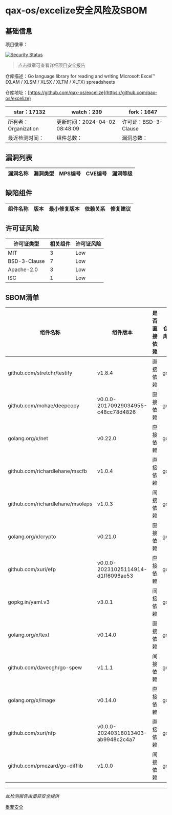 # qax-os/excelize安全风险及SBOM

## 基础信息

项目徽章：

[![Security Status](https://www.murphysec.com/platform3/v31/badge/1775226037845897216.svg)](https://www.murphysec.com/console/report/1749868294785966081/1775226037845897216)

> 点击徽章可查看详细项目安全报告

仓库描述：Go language library for reading and writing Microsoft Excel™ (XLAM / XLSM / XLSX / XLTM / XLTX) spreadsheets

仓库地址：[https://github.com/qax-os/excelize](https://github.com/qax-os/excelize)

| star：17132 | watch：239 | fork：1647 |
| ----------- | -------------- | ------------ |
| 所有者：Organization | 更新时间：2024-04-02 08:48:09 | 许可证：BSD-3-Clause |
| 最近检测时间： | 组件总数： | 漏洞总数： |




## 漏洞列表

| 漏洞名称 | 漏洞类型 | MPS编号 | CVE编号 | 漏洞等级 |
| ------- | ------ | ------- | ------ | ----- |





## 缺陷组件

| 组件名称 | 版本 | 最小修复版本 | 依赖关系 | 修复建议 |
| -------- | ---- | ------------ | -------- | -------- |





## 许可证风险

| 许可证类型 | 相关组件 | 许可证风险 |
| ---------- | -------- | ---------- |
|MIT|3|Low|
|BSD-3-Clause|7|Low|
|Apache-2.0|3|Low|
|ISC|1|Low|




## SBOM清单

| 组件名称 | 组件版本 | 是否直接依赖 | 仓库 |
| -------- | -------- | ------------ | ---- |
|github.com/stretchr/testify|v1.8.4|直接依赖|go|
|github.com/mohae/deepcopy|v0.0.0-20170929034955-c48cc78d4826|直接依赖|go|
|golang.org/x/net|v0.22.0|直接依赖|go|
|github.com/richardlehane/mscfb|v1.0.4|直接依赖|go|
|github.com/richardlehane/msoleps|v1.0.3|间接依赖|go|
|golang.org/x/crypto|v0.21.0|直接依赖|go|
|github.com/xuri/efp|v0.0.0-20231025114914-d1ff6096ae53|直接依赖|go|
|gopkg.in/yaml.v3|v3.0.1|间接依赖|go|
|golang.org/x/text|v0.14.0|直接依赖|go|
|github.com/davecgh/go-spew|v1.1.1|间接依赖|go|
|golang.org/x/image|v0.14.0|直接依赖|go|
|github.com/xuri/nfp|v0.0.0-20240318013403-ab9948c2c4a7|直接依赖|go|
|github.com/pmezard/go-difflib|v1.0.0|间接依赖|go|


------

*此检测报告由墨菲安全提供*

[墨菲安全](www.murphysec.com)